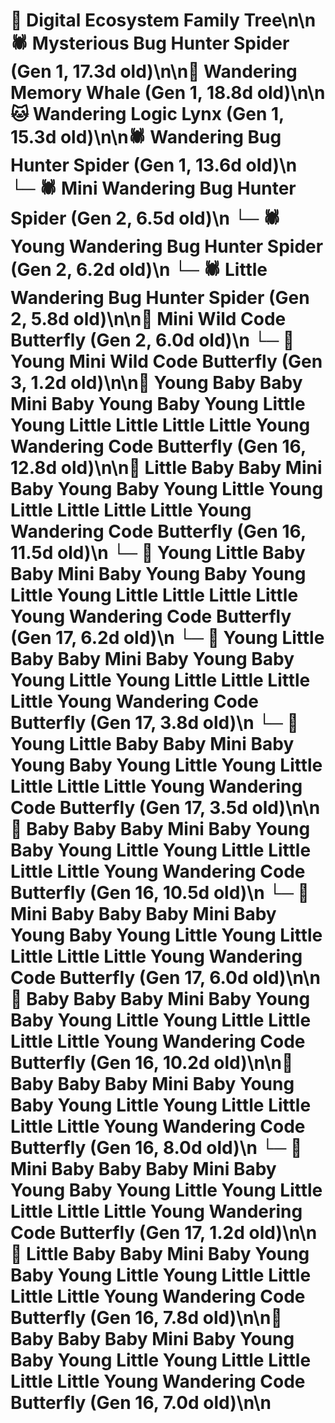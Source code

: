 # 🌳 Digital Ecosystem Family Tree\n\n🕷️ Mysterious Bug Hunter Spider (Gen 1, 17.3d old)\n\n🐋 Wandering Memory Whale (Gen 1, 18.8d old)\n\n🐱 Wandering Logic Lynx (Gen 1, 15.3d old)\n\n🕷️ Wandering Bug Hunter Spider (Gen 1, 13.6d old)\n  └─ 🕷️ Mini Wandering Bug Hunter Spider (Gen 2, 6.5d old)\n  └─ 🕷️ Young Wandering Bug Hunter Spider (Gen 2, 6.2d old)\n  └─ 🕷️ Little Wandering Bug Hunter Spider (Gen 2, 5.8d old)\n\n🦋 Mini Wild Code Butterfly (Gen 2, 6.0d old)\n  └─ 🦋 Young Mini Wild Code Butterfly (Gen 3, 1.2d old)\n\n🦋 Young Baby Baby Mini Baby Young Baby Young Little Young Little Little Little Little Young Wandering Code Butterfly (Gen 16, 12.8d old)\n\n🦋 Little Baby Baby Mini Baby Young Baby Young Little Young Little Little Little Little Young Wandering Code Butterfly (Gen 16, 11.5d old)\n  └─ 🦋 Young Little Baby Baby Mini Baby Young Baby Young Little Young Little Little Little Little Young Wandering Code Butterfly (Gen 17, 6.2d old)\n  └─ 🦋 Young Little Baby Baby Mini Baby Young Baby Young Little Young Little Little Little Little Young Wandering Code Butterfly (Gen 17, 3.8d old)\n  └─ 🦋 Young Little Baby Baby Mini Baby Young Baby Young Little Young Little Little Little Little Young Wandering Code Butterfly (Gen 17, 3.5d old)\n\n🦋 Baby Baby Baby Mini Baby Young Baby Young Little Young Little Little Little Little Young Wandering Code Butterfly (Gen 16, 10.5d old)\n  └─ 🦋 Mini Baby Baby Baby Mini Baby Young Baby Young Little Young Little Little Little Little Young Wandering Code Butterfly (Gen 17, 6.0d old)\n\n🦋 Baby Baby Baby Mini Baby Young Baby Young Little Young Little Little Little Little Young Wandering Code Butterfly (Gen 16, 10.2d old)\n\n🦋 Baby Baby Baby Mini Baby Young Baby Young Little Young Little Little Little Little Young Wandering Code Butterfly (Gen 16, 8.0d old)\n  └─ 🦋 Mini Baby Baby Baby Mini Baby Young Baby Young Little Young Little Little Little Little Young Wandering Code Butterfly (Gen 17, 1.2d old)\n\n🦋 Little Baby Baby Mini Baby Young Baby Young Little Young Little Little Little Little Young Wandering Code Butterfly (Gen 16, 7.8d old)\n\n🦋 Baby Baby Baby Mini Baby Young Baby Young Little Young Little Little Little Little Young Wandering Code Butterfly (Gen 16, 7.0d old)\n\n